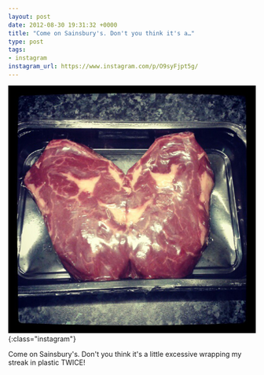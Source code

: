 ```yaml
---
layout: post
date: 2012-08-30 19:31:32 +0000
title: "Come on Sainsbury's. Don't you think it's a…"
type: post
tags:
- instagram
instagram_url: https://www.instagram.com/p/O9syFjpt5g/
---
```


![Instagram - O9syFjpt5g](/assets/O9syFjpt5g.jpg){:class="instagram"}

Come on Sainsbury's. Don't you think it's a little excessive wrapping my streak in plastic TWICE!
